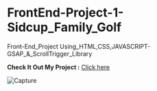# FrontEnd-Project-1-Sidcup_Family_Golf

 Front-End_Project Using_HTML,CSS,JAVASCRIPT-GSAP_&_ScrollTrigger_Library

**Check It Out My Project :** [Click here](https://sanketp100.github.io/Sidcup_Family_Golf/)


![Capture](https://github.com/SanketP100/CSS-Project-1-Trendline/assets/153346394/e80863b1-c10c-48a3-922e-55272a80870a)
